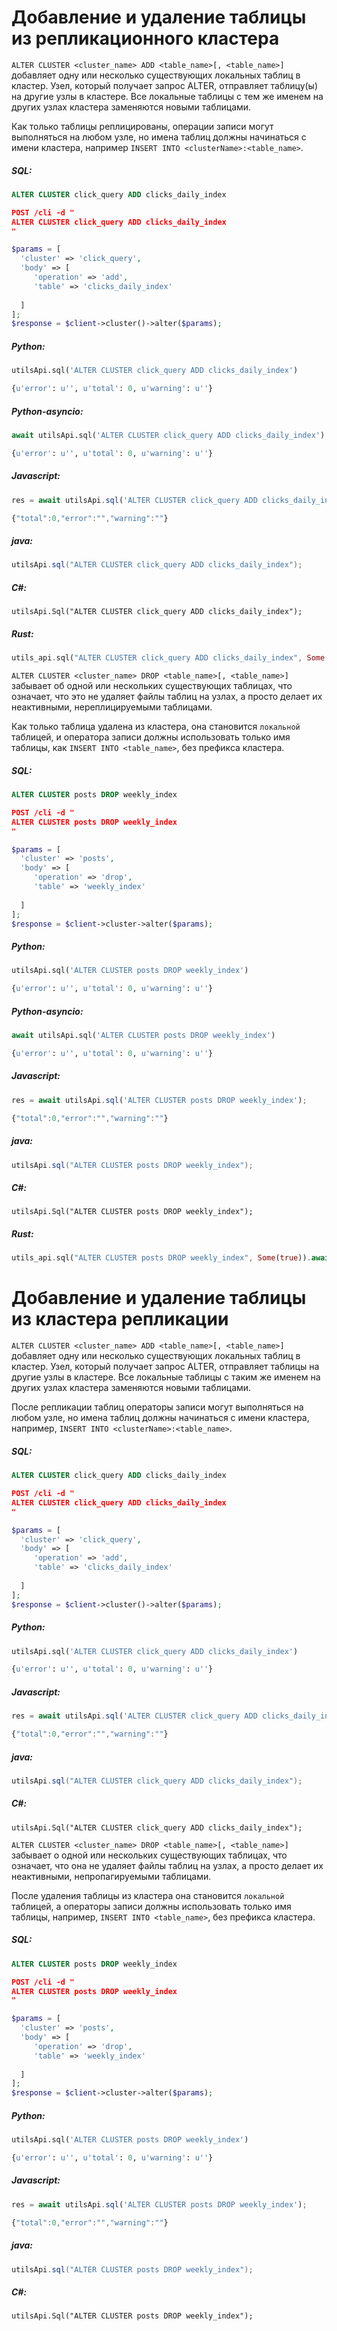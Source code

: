 # Добавление и удаление таблицы из репликационного кластера 

<!-- example adding and removing a table from a replication cluster 1 -->
`ALTER CLUSTER <cluster_name> ADD <table_name>[, <table_name>]` добавляет одну или несколько существующих локальных таблиц в кластер. Узел, который получает запрос ALTER, отправляет таблицу(ы) на другие узлы в кластере. Все локальные таблицы с тем же именем на других узлах кластера заменяются новыми таблицами.

Как только таблицы реплицированы, операции записи могут выполняться на любом узле, но имена таблиц должны начинаться с имени кластера, например `INSERT INTO <clusterName>:<table_name>`.


<!-- intro -->
##### SQL:

<!-- request SQL -->

```sql
ALTER CLUSTER click_query ADD clicks_daily_index
```

<!-- request JSON -->

```json
POST /cli -d "
ALTER CLUSTER click_query ADD clicks_daily_index
"
```

<!-- request PHP -->

```php
$params = [
  'cluster' => 'click_query',
  'body' => [
     'operation' => 'add',
     'table' => 'clicks_daily_index'
      
  ]
];
$response = $client->cluster()->alter($params);        
```


<!-- intro -->
##### Python:

<!-- request Python -->

```python
utilsApi.sql('ALTER CLUSTER click_query ADD clicks_daily_index')
```

<!-- response Python -->
```python
{u'error': u'', u'total': 0, u'warning': u''}
```

<!-- intro -->
##### Python-asyncio:

<!-- request Python-asyncio -->

```python
await utilsApi.sql('ALTER CLUSTER click_query ADD clicks_daily_index')
```

<!-- response Python -->
```python
{u'error': u'', u'total': 0, u'warning': u''}
```

<!-- intro -->
##### Javascript:

<!-- request javascript -->

```javascript
res = await utilsApi.sql('ALTER CLUSTER click_query ADD clicks_daily_index');
```

<!-- response javascript -->
```javascript
{"total":0,"error":"","warning":""}
```

<!-- intro -->
##### java:

<!-- request Java -->

```java
utilsApi.sql("ALTER CLUSTER click_query ADD clicks_daily_index");
```

<!-- intro -->
##### C#:

<!-- request C# -->

```clike
utilsApi.Sql("ALTER CLUSTER click_query ADD clicks_daily_index");
```

<!-- intro -->
##### Rust:

<!-- request Rust -->

```rust
utils_api.sql("ALTER CLUSTER click_query ADD clicks_daily_index", Some(true)).await;
```

<!-- end -->

<!-- example adding and removing a table from a replication cluster 2 -->
`ALTER CLUSTER <cluster_name> DROP <table_name>[, <table_name>]` забывает об одной или нескольких существующих таблицах, что означает, что это не удаляет файлы таблиц на узлах, а просто делает их неактивными, нереплицируемыми таблицами.

Как только таблица удалена из кластера, она становится `локальной` таблицей, и оператора записи должны использовать только имя таблицы, как `INSERT INTO <table_name>`, без префикса кластера.


<!-- intro -->
##### SQL:

<!-- request SQL -->

```sql
ALTER CLUSTER posts DROP weekly_index
```

<!-- request JSON -->

```json
POST /cli -d "
ALTER CLUSTER posts DROP weekly_index
"
```

<!-- request PHP -->

```php
$params = [
  'cluster' => 'posts',
  'body' => [
     'operation' => 'drop',
     'table' => 'weekly_index'
      
  ]
];
$response = $client->cluster->alter($params);
```
<!-- intro -->
##### Python:

<!-- request Python -->

```python
utilsApi.sql('ALTER CLUSTER posts DROP weekly_index')
```

<!-- response Python -->
```python
{u'error': u'', u'total': 0, u'warning': u''}
```

<!-- intro -->
##### Python-asyncio:

<!-- request Python-asyncio -->

```python
await utilsApi.sql('ALTER CLUSTER posts DROP weekly_index')
```

<!-- response Python-asyncio -->
```python
{u'error': u'', u'total': 0, u'warning': u''}
```

<!-- intro -->
##### Javascript:

<!-- request javascript -->

```javascript
res = await utilsApi.sql('ALTER CLUSTER posts DROP weekly_index');
```

<!-- response javascript -->
```javascript
{"total":0,"error":"","warning":""}
```

<!-- intro -->
##### java:

<!-- request Java -->

```java
utilsApi.sql("ALTER CLUSTER posts DROP weekly_index");
```

<!-- intro -->
##### C#:

<!-- request C# -->

```clike
utilsApi.Sql("ALTER CLUSTER posts DROP weekly_index");
```

<!-- intro -->
##### Rust:

<!-- request Rust -->

```rust
utils_api.sql("ALTER CLUSTER posts DROP weekly_index", Some(true)).await;
```

<!-- end -->
<!-- proofread -->
# Добавление и удаление таблицы из кластера репликации 

<!-- example adding and removing a table from a replication cluster 1 -->
`ALTER CLUSTER <cluster_name> ADD <table_name>[, <table_name>]` добавляет одну или несколько существующих локальных таблиц в кластер. Узел, который получает запрос ALTER, отправляет таблицы на другие узлы в кластере. Все локальные таблицы с таким же именем на других узлах кластера заменяются новыми таблицами.

После репликации таблиц операторы записи могут выполняться на любом узле, но имена таблиц должны начинаться с имени кластера, например, `INSERT INTO <clusterName>:<table_name>`.


<!-- intro -->
##### SQL:

<!-- request SQL -->

```sql
ALTER CLUSTER click_query ADD clicks_daily_index
```

<!-- request JSON -->

```json
POST /cli -d "
ALTER CLUSTER click_query ADD clicks_daily_index
"
```

<!-- request PHP -->

```php
$params = [
  'cluster' => 'click_query',
  'body' => [
     'operation' => 'add',
     'table' => 'clicks_daily_index'
      
  ]
];
$response = $client->cluster()->alter($params);        
```


<!-- intro -->
##### Python:

<!-- request Python -->

```python
utilsApi.sql('ALTER CLUSTER click_query ADD clicks_daily_index')
```

<!-- response Python -->
```python
{u'error': u'', u'total': 0, u'warning': u''}
```
<!-- intro -->
##### Javascript:

<!-- request javascript -->

```javascript
res = await utilsApi.sql('ALTER CLUSTER click_query ADD clicks_daily_index');
```

<!-- response javascript -->
```javascript
{"total":0,"error":"","warning":""}
```

<!-- intro -->
##### java:

<!-- request Java -->

```java
utilsApi.sql("ALTER CLUSTER click_query ADD clicks_daily_index");
```

<!-- intro -->
##### C#:

<!-- request C# -->

```clike
utilsApi.Sql("ALTER CLUSTER click_query ADD clicks_daily_index");
```

<!-- end -->

<!-- example adding and removing a table from a replication cluster 2 -->
`ALTER CLUSTER <cluster_name> DROP <table_name>[, <table_name>]` забывает о одной или нескольких существующих таблицах, что означает, что она не удаляет файлы таблиц на узлах, а просто делает их неактивными, непропагируемыми таблицами.

После удаления таблицы из кластера она становится `локальной` таблицей, а операторы записи должны использовать только имя таблицы, например, `INSERT INTO <table_name>`, без префикса кластера.


<!-- intro -->
##### SQL:

<!-- request SQL -->

```sql
ALTER CLUSTER posts DROP weekly_index
```

<!-- request JSON -->

```json
POST /cli -d "
ALTER CLUSTER posts DROP weekly_index
"
```

<!-- request PHP -->

```php
$params = [
  'cluster' => 'posts',
  'body' => [
     'operation' => 'drop',
     'table' => 'weekly_index'
      
  ]
];
$response = $client->cluster->alter($params);
```
<!-- intro -->
##### Python:

<!-- request Python -->

```python
utilsApi.sql('ALTER CLUSTER posts DROP weekly_index')
```

<!-- response Python -->
```python
{u'error': u'', u'total': 0, u'warning': u''}
```
<!-- intro -->
##### Javascript:

<!-- request javascript -->

```javascript
res = await utilsApi.sql('ALTER CLUSTER posts DROP weekly_index');
```

<!-- response javascript -->
```javascript
{"total":0,"error":"","warning":""}
```

<!-- intro -->
##### java:

<!-- request Java -->

```java
utilsApi.sql("ALTER CLUSTER posts DROP weekly_index");
```

<!-- intro -->
##### C#:

<!-- request C# -->

```clike
utilsApi.Sql("ALTER CLUSTER posts DROP weekly_index");
```

<!-- end -->
<!-- proofread -->
